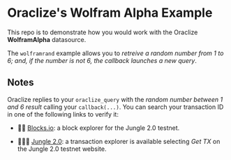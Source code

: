 # Oraclize's Wolfram Alpha Example

This repo is to demonstrate how you would work with the Oraclize **WolframAlpha** datasource.

The `wolframrand` example allows you to *retreive a random number from 1 to 6; and, if the number is
not 6, the callback launches a new query*.

## Notes

Oraclize replies to your `oraclize_query` with the *random number between 1 and 6 result* calling your `callback(...)`.
You can search your transaction ID in one of the following links to verify it:

* :mag_right::ledger: [Blocks.io](https://jungle.bloks.io/): a block explorer for the Jungle 2.0 testnet.

* :palm_tree::lion::palm_tree: [Jungle 2.0](https://monitor.jungletestnet.io/#home): a transaction explorer is available selecting *Get TX* on the Jungle 2.0 testnet website.
